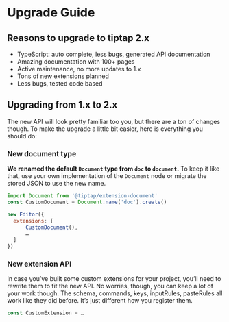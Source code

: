 # Upgrade Guide

## Reasons to upgrade to tiptap 2.x

- TypeScript: auto complete, less bugs, generated API documentation
- Amazing documentation with 100+ pages
- Active maintenance, no more updates to 1.x
- Tons of new extensions planned
- Less bugs, tested code based

## Upgrading from 1.x to 2.x

The new API will look pretty familiar too you, but there are a ton of changes though. To make the upgrade a little bit easier, here is everything you should do:

### New document type

**We renamed the default `Document` type from `doc` to `document`.** To keep it like that, use your own implementation of the `Document` node or migrate the stored JSON to use the new name.

```js
import Document from '@tiptap/extension-document'
const CustomDocument = Document.name('doc').create()

new Editor({
  extensions: [
      CustomDocument(),
      …
  ]
})
```

### New extension API

In case you’ve built some custom extensions for your project, you’ll need to rewrite them to fit the new API. No worries, though, you can keep a lot of your work though. The schema, commands, keys, inputRules, pasteRules all work like they did before. It’s just different how you register them.

```js
const CustomExtension = …
```
